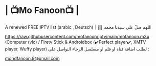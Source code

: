 # | 📺Mo Fanoon📺 |

A renewed FREE IPTV list (arabic , Deutsch)
 | 🤲🤲 اللهم صلّ على سيدنا محمد

https://raw.githubusercontent.com/mofanoon/iptv/main/mofanoon.m3u (Computer (vlc) / Firetv Stick & Androidbox (✔️Perfect player✔️, XMTV player, Wuffy player) 
لطلب اضافة قناة او فلم او مسلسل الرجاء التواصل على :  

mohdfanoon.9@gmail.com
